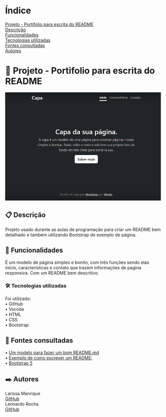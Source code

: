 # Índice 

[Projeto - Portifolio para escrita do README](#projeto---portifolio-para-escrita-do-readme)  
[Descrição](#descri%C3%A7%C3%A3o)  
[Funcionalidades](#funcionalidades)  
[Tecnologias utilizadas](#tecnologias-utilizadas)  
[Fontes consultadas](#fontes-consultadas)  
[Autores](#autores)  

#  🚀 Projeto - Portifolio para escrita do README
![image](img/capa.png)

## 📋 Descrição
Projeto usado durante as aulas de programação para criar um README bem detalhado e também utilizando Bootstrap de exemplo de página.

##  🔧 Funcionalidades
É um modelo de página simples e bonito, com três funções sendo elas inicio, caracteristicas e contato que trazem informações de pagina responsiva. Com um README bem descritivo. 


### 🛠️ Tecnologias utilizadas
Foi utilizado:  
• GitHub  
• Vscode  
• HTML  
• CSS  
• Bootstrap  

## 📄 Fontes consultadas 
• [Um modelo para fazer um bom README.md](https://gist.github.com/lohhans/f8da0b147550df3f96914d3797e9fb89)  
• [Exemplo de como escrever um README:](https://www.alura.com.br/artigos/escrever-bom-readme)  
• [Bootstrap 5](https://getbootstrap.com/)

## ✒️ Autores
Larissa Manrique  
[GitHub](https://github.com/larissassk)  
Leonardo Rocha  
[GitHub](https://github.com/LeonardoRochaMarista) 

